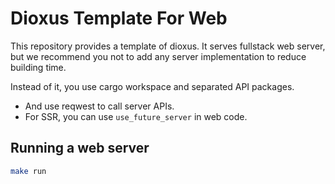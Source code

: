 # Dioxus Template For Web

This repository provides a template of dioxus.
It serves fullstack web server, but we recommend you not to add any server implementation to reduce building time.

Instead of it, you use cargo workspace and separated API packages.
- And use reqwest to call server APIs.
- For SSR, you can use `use_future_server` in web code.

## Running a web server

``` bash
make run
```
